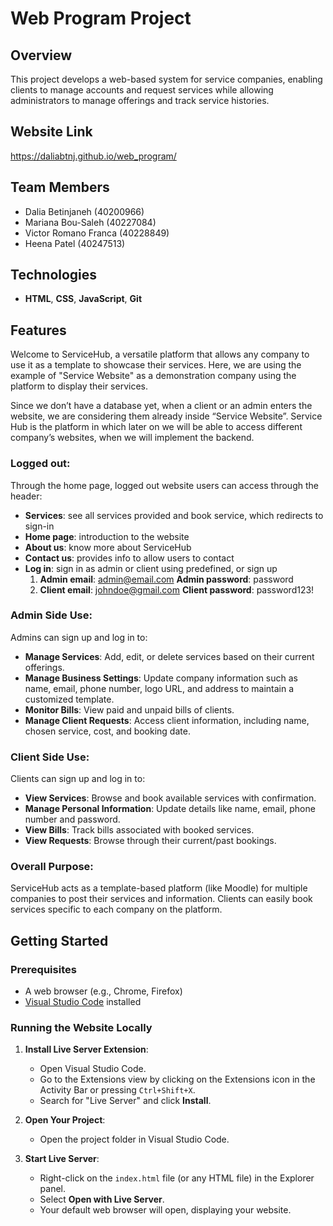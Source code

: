 # Web Program Project

## Overview

This project develops a web-based system for service companies, enabling clients to manage accounts and request services while allowing administrators to manage offerings and track service histories.

## Website Link

https://daliabtnj.github.io/web_program/

## Team Members

- Dalia Betinjaneh (40200966)
- Mariana Bou-Saleh (40227084)
- Victor Romano Franca (40228849)
- Heena Patel (40247513)

## Technologies

- **HTML**, **CSS**, **JavaScript**, **Git**

## Features

Welcome to ServiceHub, a versatile platform that allows any company to use it as a template to showcase their services. Here, we are using the example of "Service Website" as a demonstration company using the platform to display their services.

Since we don’t have a database yet, when a client or an admin enters the website, we are considering them already inside “Service Website”. Service Hub is the platform in which later on we will be able to access different company’s websites, when we will implement the backend. 

### Logged out: 
Through the home page, logged out website users can access through the header:
- **Services**: see all services provided and book service, which redirects to sign-in
- **Home page**: introduction to the website
- **About us**: know more about ServiceHub
- **Contact us**: provides info to allow users to contact
- **Log in**:  sign in as admin or client using predefined, or sign up
     1. **Admin email**:        admin@email.com
        **Admin password**:         password
     2. **Client email**:           johndoe@gmail.com
        **Client password**:        password123!

### Admin Side Use:
Admins can sign up and log in to:
- **Manage Services**: Add, edit, or delete services based on their current offerings.
- **Manage Business Settings**: Update company information such as name, email, phone number, logo URL, and address to maintain a customized template.
- **Monitor Bills**: View paid and unpaid bills of clients.
- **Manage Client Requests**: Access client information, including name, chosen service, cost, and booking date.


### Client Side Use:
Clients can sign up and log in to:
- **View Services**: Browse and book available services with confirmation.
- **Manage Personal Information**: Update details like name, email, phone number and password.
- **View Bills**: Track bills associated with booked services.
- **View Requests**: Browse through their current/past bookings.


### Overall Purpose:
ServiceHub acts as a template-based platform (like Moodle) for multiple companies to post their services and information. Clients can easily book services specific to each company on the platform.

## Getting Started

### Prerequisites
- A web browser (e.g., Chrome, Firefox)
- [Visual Studio Code](https://code.visualstudio.com/) installed

### Running the Website Locally
1. **Install Live Server Extension**: 
   - Open Visual Studio Code.
   - Go to the Extensions view by clicking on the Extensions icon in the Activity Bar or pressing `Ctrl+Shift+X`.
   - Search for "Live Server" and click **Install**.

2. **Open Your Project**:
   - Open the project folder in Visual Studio Code.

3. **Start Live Server**:
   - Right-click on the `index.html` file (or any HTML file) in the Explorer panel.
   - Select **Open with Live Server**. 
   - Your default web browser will open, displaying your website.
